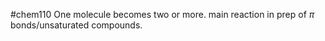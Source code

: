 #chem110 
One molecule becomes two or more. main reaction in prep of $\pi$ bonds/unsaturated compounds. 
